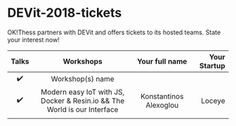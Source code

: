 # DEVit-2018-tickets
OK!Thess partners with DEVit and offers tickets to its hosted teams. State your interest now!


| Talks             | Workshops           | Your full name | Your Startup |
| :----:            |         :----:      |   :-----:      | ------:      |
| :heavy_check_mark:| Workshop(s) name    |                |              |
| :heavy_check_mark:|Modern easy IoT with JS, Docker & Resin.io  &&   The World is our Interface|  Konstantinos Alexoglou |Loceye|
|                   |                     |                |              |
